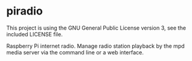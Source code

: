 piradio
=======

This project is using the GNU General Public License version 3, see the included LICENSE file.

Raspberry Pi internet radio. Manage radio station playback by the mpd media server via the command line or a web interface.
